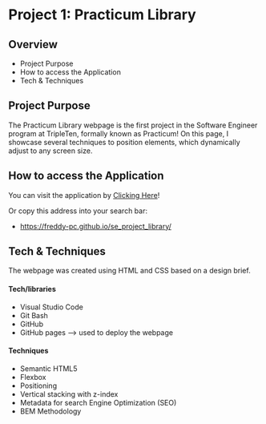 # Project 1: Practicum Library

## Overview

- Project Purpose
- How to access the Application
- Tech & Techniques

## Project Purpose

The Practicum Library webpage is the first project in the Software Engineer program at TripleTen, formally known as Practicum! On this page, I showcase several techniques to position elements, which dynamically adjust to any screen size.

## How to access the Application

You can visit the application by [Clicking Here](https://freddy-pc.github.io/se_project_library/)!

Or copy this address into your search bar:

- https://freddy-pc.github.io/se_project_library/

## Tech & Techniques

The webpage was created using HTML and CSS based on a design brief.

#### Tech/libraries

- Visual Studio Code
- Git Bash
- GitHub
- GitHub pages --> used to deploy the webpage

#### Techniques

- Semantic HTML5
- Flexbox
- Positioning
- Vertical stacking with z-index
- Metadata for search Engine Optimization (SEO)
- BEM Methodology
